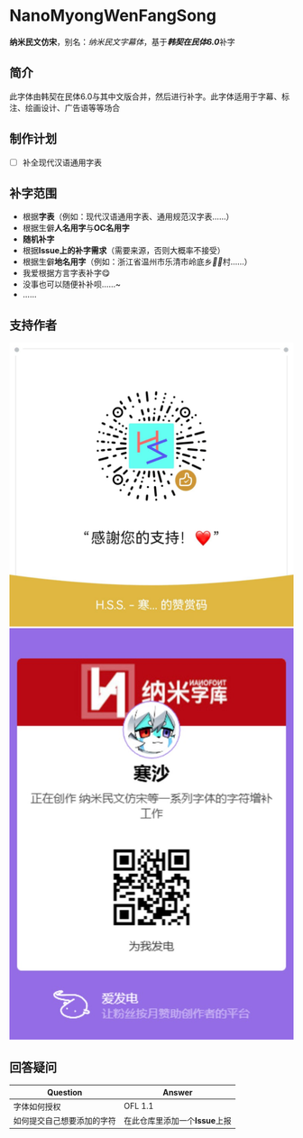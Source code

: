 # NanoMyongWenFangSong
**纳米民文仿宋**，别名：*纳米民文字幕体*，基于***韩契在民体6.0***补字

## 简介
此字体由韩契在民体6.0与其中文版合并，然后进行补字。此字体适用于字幕、标注、绘画设计、广告语等等场合

## 制作计划
  - [ ] 补全现代汉语通用字表

## 补字范围
  - 根据**字表**（例如：现代汉语通用字表、通用规范汉字表……）
  - 根据生僻**人名用字**与**OC名用字**
  - **随机补字**
  - 根据**Issue上的补字需求**（需要来源，否则大概率不接受）
  - 根据生僻**地名用字**（例如：浙江省温州市乐清市岭底乡***𡺬崪***村……）
  - 我爱根据方言字表补字😋
  - 没事也可以随便补补呗……~
  - ......

## 支持作者

![wechat](赞赏码.jpg)
![afdian](afd_link.jpg)

## 回答疑问
|Question|Answer|
|-|-|
|字体如何授权|OFL 1.1|
|如何提交自己想要添加的字符|在此仓库里添加一个**Issue**上报|
